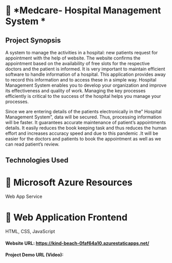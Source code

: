 # :dart: *Medcare- Hospital Management System *
## Project Synopsis
A system to manage the activities in a hospital: new patients request for appointment with the help of website. The website confirms the appointment based on the availability of free slots for the respective doctors and the patient is informed. It is very important to maintain efficient software to handle information of a hospital. 
This application provides away to record this information and to access these in a simple way. Hospital Management System enables you to develop your organization and improve its effectiveness and quality of work. Managing the key processes efficiently is critical to the success of the hospital helps you manage your processes.

Since we are entering details of the patients electronically in the” Hospital Management System”, data will be secured. Thus, processing information will be faster. It guarantees accurate maintenance of patient’s appointments details. It easily reduces the book keeping task and thus reduces the human effort and increases accuracy speed and due to this pandemic .It will be easier for the doctors and  patients to book the appointment as well as we can read patient’s review.

## Technologies Used

# :pushpin: Microsoft Azure Resources
Web App Service
# :pushpin: Web Application Frontend
HTML, CSS, JavaScript


#### Website URL: https://kind-beach-0faf64a10.azurestaticapps.net/
#### Project Demo URL (Video):
